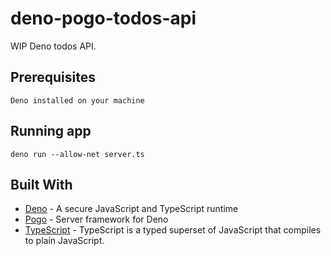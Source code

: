 # deno-pogo-todos-api

WIP Deno todos API.

## Prerequisites

```
Deno installed on your machine
```

## Running app

```
deno run --allow-net server.ts
```

## Built With

* [Deno](https://github.com/denoland/deno) - A secure JavaScript and TypeScript runtime
* [Pogo](https://github.com/sholladay/pogo) - Server framework for Deno
* [TypeScript](https://www.typescriptlang.org/) - TypeScript is a typed superset of JavaScript that compiles to plain JavaScript.
